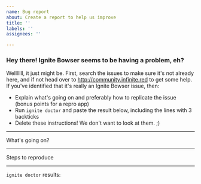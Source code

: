 ```yaml
---
name: Bug report
about: Create a report to help us improve
title: ''
labels: ''
assignees: ''

---
```


### Hey there! Ignite Bowser seems to be having a problem, eh?

Welllllll, it just might be. First, search the issues to make sure it's not already
here, and if not head over to http://community.infinite.red to
get some help. If you've identified that it's really an Ignite Bowser issue, then:

- Explain what's going on and preferably how to replicate the issue (bonus points for a repro app)
- Run `ignite doctor` and paste the result below, including the lines with 3 backticks
- Delete these instructions! We don't want to look at them. ;)

---
What's going on?

---
Steps to reproduce

---
`ignite doctor` results:
